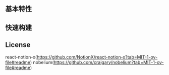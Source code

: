 ## 基本特性


## 快速构建


## License
react-notion-x(https://github.com/NotionX/react-notion-x?tab=MIT-1-ov-file#readme)
nobelium(https://github.com/craigary/nobelium?tab=MIT-1-ov-file#readme)
